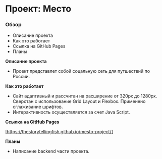 # Проект: Место

### Обзор

* Описание проекта
* Как это работает
* Ссылка на GitHub Pages
* Планы

**Описание проекта**

* Проект представлет собой соцальную сеть для путшествий по России.

**Как это работает**

* Сайт адаптивный и рассчитан на расширение от 320px до 1280px.
Сверстан с использование Grid Layout и Flexbox.
Применено сглаживание шрифтов.
* Интерактивность осуществляется за счет Java Script.

**Ссылка на GitHub Pages**

[https://thestorytellingfish.github.io/mesto-project/]

**Планы**

* Написание backend части проекта.
